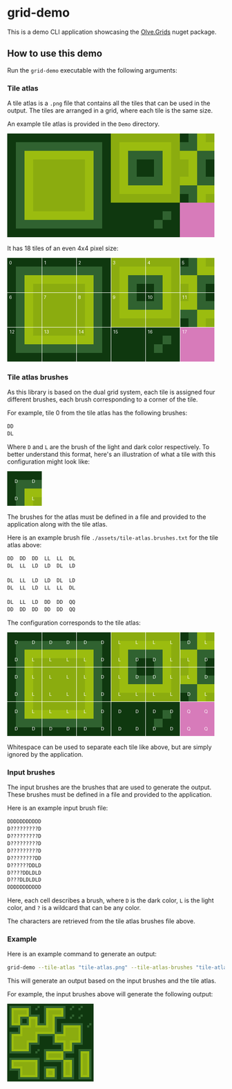 ﻿# grid-demo

This is a demo CLI application showcasing the [Olve.Grids](https://github.com/OliverVea/Olve.grids) nuget package.

## How to use this demo

Run the `grid-demo` executable with the following arguments:

### Tile atlas

A tile atlas is a `.png` file that contains all the tiles that can be used in the output. The tiles are arranged in a grid, where each tile is the same size.

An example tile atlas is provided in the `Demo` directory.

![Tiles in the tile atlas](https://raw.githubusercontent.com/OliverVea/Olve.Grids/refs/heads/master/docs/imgs/upscaled-atlas.png)

It has 18 tiles of an even 4x4 pixel size:

![Tiles in the tile atlas](https://raw.githubusercontent.com/OliverVea/Olve.Grids/refs/heads/master/docs/imgs/upscaled-grid-atlas.png)

### Tile atlas brushes

As this library is based on the dual grid system, each tile is assigned four different brushes, each brush corresponding to a corner of the tile.

For example, tile 0 from the tile atlas has the following brushes:

```txt
DD
DL
```

Where `D` and `L` are the brush of the light and dark color respectively. To better understand this format, here's an illustration of what a tile with this configuration might look like:

![Example of tile with configuration overlaid](https://raw.githubusercontent.com/OliverVea/Olve.Grids/refs/heads/master/docs/imgs/atlas-overlay-tile1.png)

The brushes for the atlas must be defined in a file and provided to the application along with the tile atlas.

Here is an example brush file `./assets/tile-atlas.brushes.txt` for the tile atlas above:

```txt
DD  DD  DD  LL  LL  DL
DL  LL  LD  LD  DL  LD

DL  LL  LD  LD  DL  LD
DL  LL  LD  LL  LL  DL

DL  LL  LD  DD  DD  QQ
DD  DD  DD  DD  DD  QQ
```

The configuration corresponds to the tile atlas:

![Example of tile with configuration overlaid](https://raw.githubusercontent.com/OliverVea/Olve.Grids/refs/heads/master/docs/imgs/atlas-overlay.png)

Whitespace can be used to separate each tile like above, but are simply ignored by the application.

### Input brushes

The input brushes are the brushes that are used to generate the output. These brushes must be defined in a file and provided to the application.

Here is an example input brush file:

```txt
DDDDDDDDDDD
D?????????D
D?????????D
D?????????D
D?????????D
D????????DD
D??????DDLD
D????DDLDLD
D???DLDLDLD
DDDDDDDDDDD
```

Here, each cell describes a brush, where `D` is the dark color, `L` is the light color, and `?` is a wildcard that can be any color.

The characters are retrieved from the tile atlas brushes file above.

### Example

Here is an example command to generate an output:

```bash
grid-demo --tile-atlas "tile-atlas.png" --tile-atlas-brushes "tile-atlas.brushes.txt" --input-brushes "input.brushes.txt" --output "output.png"
```

This will generate an output based on the input brushes and the tile atlas.

For example, the input brushes above will generate the following output:

![Examples of outputs with the earlier tileset and brush input](https://raw.githubusercontent.com/OliverVea/Olve.Grids/refs/heads/master/docs/imgs/output-examples.gif)

